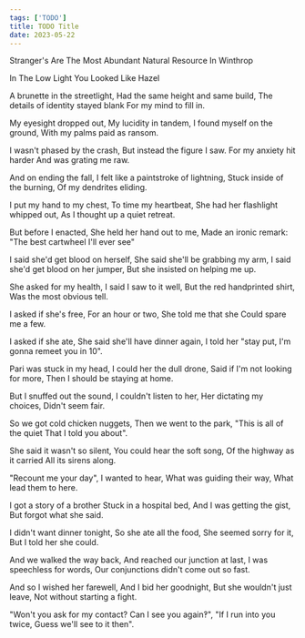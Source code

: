 ```yaml
---
tags: ['TODO']
title: TODO Title
date: 2023-05-22
---
```


Stranger's Are The Most Abundant Natural Resource In Winthrop

In The Low Light You Looked Like Hazel

A brunette in the streetlight,
Had the same height and same build,
The details of identity stayed blank
For my mind to fill in.

My eyesight dropped out,
My lucidity in tandem,
I found myself on the ground,
With my palms paid as ransom.

I wasn't phased by the crash,
But instead the figure I saw.
For my anxiety hit harder
And was grating me raw.

And on ending the fall,
I felt like a paintstroke of lightning,
Stuck inside of the burning,
Of my dendrites eliding.

I put my hand to my chest,
To time my heartbeat,
She had her flashlight whipped out,
As I thought up a quiet retreat.

But before I enacted,
She held her hand out to me,
Made an ironic remark:
"The best cartwheel I'll ever see"

I said she'd get blood on herself,
She said she'll be grabbing my arm,
I said she'd get blood on her jumper,
But she insisted on helping me up.

She asked for my health,
I said I saw to it well,
But the red handprinted shirt,
Was the most obvious tell.

I asked if she's free,
For an hour or two,
She told me that she
Could spare me a few.

I asked if she ate,
She said she'll have dinner again,
I told her "stay put,
I'm gonna remeet you in 10".

Pari was stuck in my head,
I could her the dull drone,
Said if I'm not looking for more,
Then I should be staying at home.

But I snuffed out the sound,
I couldn't listen to her,
Her dictating my choices,
Didn't seem fair.

So we got cold chicken nuggets,
Then we went to the park,
"This is all of the quiet
That I told you about".

She said it wasn't so silent,
You could hear the soft song,
Of the highway as it carried
All its sirens along.

"Recount me your day",
I wanted to hear,
What was guiding their way,
What lead them to here.

I got a story of a brother
Stuck in a hospital bed,
And I was getting the gist,
But forgot what she said.

I didn't want dinner tonight,
So she ate all the food,
She seemed sorry for it,
But I told her she could.

And we walked the way back,
And reached our junction at last,
I was speechless for words,
Our conjunctions didn't come out so fast.

And so I wished her farewell,
And I bid her goodnight,
But she wouldn't just leave,
Not without starting a fight.

"Won't you ask for my contact?
Can I see you again‽",
"If I run into you twice,
Guess we'll see to it then".

